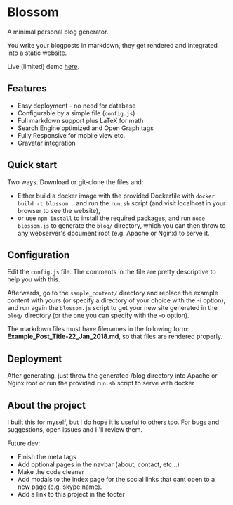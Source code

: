 # Blossom

A minimal personal blog generator.

You write your blogposts in markdown, they get rendered and integrated into a static website.

Live (limited) demo [here](https://nickgavalas.com).

## Features

- Easy deployment - no need for database
- Configurable by a simple file (`config.js`)
- Full markdown support plus LaTeX for math
- Search Engine optimized and Open Graph tags
- Fully Responsive for mobile view etc.
- Gravatar integration

## Quick start
Two ways. Download or git-clone the files and:
 - Either build a docker image with the provided Dockerfile with `docker build -t blossom .` and run the `run.sh` script (and visit localhost in your browser to see the website),
 - or use `npm install` to install the required packages, and run `node blossom.js` to generate the `blog/` directory, which you can then throw to any webserver's document root (e.g. Apache or Nginx) to serve it.

## Configuration

Edit the `config.js` file. The comments in the file are pretty descriptive to help you with this. 

Afterwards, go to the `sample_content/` directory and replace the example content with yours (or specify a directory of your choice with the -i option), and run again the `blossom.js` script to get your new site generated in the `blog/` directory (or the one you can specify with the -o option).

The markdown files must have filenames in the following form: __Example_Post_Title-22_Jan_2018.md__, so that files are rendered properly.

## Deployment

After generating, just throw the generated /blog directory into Apache or Nginx root or run the provided `run.sh` script to serve with docker

## About the project

I built this for myself, but I do hope it is useful to others too. For bugs and suggestions, open issues and I 'll review them.

Future dev:
- Finish the meta tags
- Add optional pages in the navbar (about, contact, etc...)
- Make the code cleaner
- Add modals to the index page for the social links that cant open to a new page (e.g. skype name).
- Add a link to this project in the footer

